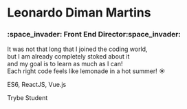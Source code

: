 <h1> Leonardo Diman Martins </h3>

<h3> :space_invader: Front End Director:space_invader: </h3>

It was not that long that I joined the coding world, <br>
but I am already completely stoked about it <br>
and my goal is to learn as much as I can!
<br>
Each right code feels like lemonade in a hot summer! :sunny:

ES6, ReactJS, Vue.js

Trybe Student

